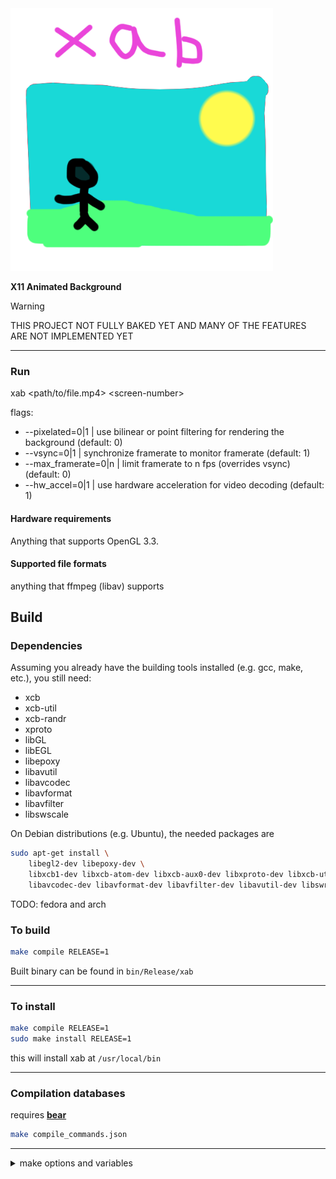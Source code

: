 <!-- xab temporary name, probably -->

<!-- TODO: -->
<!-- TOC -->

<img src="res/logo.webp" alt="logo" style="width:30em;"/>

__X11 Animated Background__

> [!WARNING]
> THIS PROJECT NOT FULLY BAKED YET AND MANY OF THE FEATURES ARE NOT IMPLEMENTED YET

---

### Run
xab \<path/to/file.mp4> \<screen-number>

flags:
* --pixelated=0|1     | use bilinear or point filtering for rendering the background (default: 0)
* --vsync=0|1         | synchronize framerate to monitor framerate                   (default: 1)
* --max_framerate=0|n | limit framerate to n fps (overrides vsync)                   (default: 0)
* --hw_accel=0|1      | use hardware acceleration for video decoding                 (default: 1)

<!-- readme totally not similar to picom lol -->

#### Hardware requirements
Anything that supports OpenGL 3.3.

#### Supported file formats
anything that ffmpeg (libav) supports

## Build

### Dependencies

Assuming you already have the building tools installed (e.g. gcc, make, etc.), you still need:
* xcb
* xcb-util
* xcb-randr
* xproto
* libGL
* libEGL
* libepoxy
* libavutil
* libavcodec
* libavformat
* libavfilter
* libswscale

On Debian distributions (e.g. Ubuntu), the needed packages are
```sh
sudo apt-get install \
    libegl2-dev libepoxy-dev \
    libxcb1-dev libxcb-atom-dev libxcb-aux0-dev libxproto-dev libxcb-util0-dev libxcb-randr0 \
    libavcodec-dev libavformat-dev libavfilter-dev libavutil-dev libswresample-dev libswscale-dev
```

TODO: fedora and arch <!-- maybe -->

### To build
```sh
make compile RELEASE=1
```
Built binary can be found in `bin/Release/xab`

---

### To install
```sh
make compile RELEASE=1
sudo make install RELEASE=1
```
this will install xab at `/usr/local/bin`

---

### Compilation databases
requires [__bear__](https://github.com/rizsotto/Bear)

```sh
make compile_commands.json
```

---

<details>
<summary>make options and variables</summary>

```sh
make
make all # creates compile_commands.json and compiles xab
make run
make compile
make clean
make compile_commands.json
sudo make install

### VARIABLES:

make ARGV=TODO

# If on release mode, verbose won't do a thing
make RELEASE=1
make VERBOSE=1

# defaults:
# VERBOSE=0
# RELEASE=0
```

</details>
